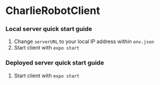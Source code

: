 # CharlieRobotClient
### Local server quick start guide
1. Change `serverURL` to your local IP address within `env.json`
2. Start client with `expo start`
### Deployed server quick start guide
1. Start client with `expo start`